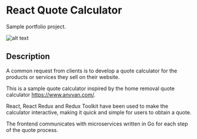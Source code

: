 # React Quote Calculator
Sample portfolio project.

![alt text](https://raw.githubusercontent.com/robertpbellamy/react-quote-calculator/main/200w.gif)

## Description

A common request from clients is to develop a quote calculator for the products or services they sell on their website.

This is a sample quote calculator inspired by the home removal quote calculator https://www.anyvan.com/.

React, React Redux and Redux Toolkit have been used to make the calculator interactive, making it quick and simple for users to obtain a quote.

The frontend communicates with microservices written in Go for each step of the quote process.

